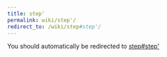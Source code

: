 ```yaml
---
title: step'
permalink: wiki/step'/
redirect_to: /wiki/step#step'/
---
```


You should automatically be redirected to [step#step'](/wiki/step#step'/)
